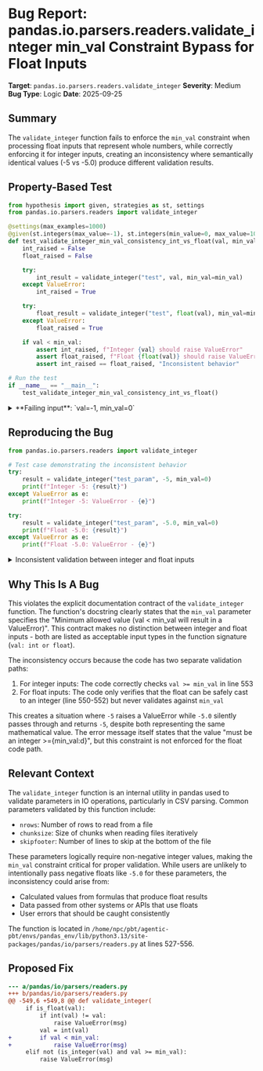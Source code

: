 # Bug Report: pandas.io.parsers.readers.validate_integer min_val Constraint Bypass for Float Inputs

**Target**: `pandas.io.parsers.readers.validate_integer`
**Severity**: Medium
**Bug Type**: Logic
**Date**: 2025-09-25

## Summary

The `validate_integer` function fails to enforce the `min_val` constraint when processing float inputs that represent whole numbers, while correctly enforcing it for integer inputs, creating an inconsistency where semantically identical values (-5 vs -5.0) produce different validation results.

## Property-Based Test

```python
from hypothesis import given, strategies as st, settings
from pandas.io.parsers.readers import validate_integer

@settings(max_examples=1000)
@given(st.integers(max_value=-1), st.integers(min_value=0, max_value=100))
def test_validate_integer_min_val_consistency_int_vs_float(val, min_val):
    int_raised = False
    float_raised = False

    try:
        int_result = validate_integer("test", val, min_val=min_val)
    except ValueError:
        int_raised = True

    try:
        float_result = validate_integer("test", float(val), min_val=min_val)
    except ValueError:
        float_raised = True

    if val < min_val:
        assert int_raised, f"Integer {val} should raise ValueError"
        assert float_raised, f"Float {float(val)} should raise ValueError"
        assert int_raised == float_raised, "Inconsistent behavior"

# Run the test
if __name__ == "__main__":
    test_validate_integer_min_val_consistency_int_vs_float()
```

<details>

<summary>
**Failing input**: `val=-1, min_val=0`
</summary>
```
Traceback (most recent call last):
  File "/home/npc/pbt/agentic-pbt/worker_/6/hypo.py", line 27, in <module>
    test_validate_integer_min_val_consistency_int_vs_float()
    ~~~~~~~~~~~~~~~~~~~~~~~~~~~~~~~~~~~~~~~~~~~~~~~~~~~~~~^^
  File "/home/npc/pbt/agentic-pbt/worker_/6/hypo.py", line 5, in test_validate_integer_min_val_consistency_int_vs_float
    @given(st.integers(max_value=-1), st.integers(min_value=0, max_value=100))
                   ^^^
  File "/home/npc/miniconda/lib/python3.13/site-packages/hypothesis/core.py", line 2124, in wrapped_test
    raise the_error_hypothesis_found
  File "/home/npc/pbt/agentic-pbt/worker_/6/hypo.py", line 22, in test_validate_integer_min_val_consistency_int_vs_float
    assert float_raised, f"Float {float(val)} should raise ValueError"
           ^^^^^^^^^^^^
AssertionError: Float -1.0 should raise ValueError
Falsifying example: test_validate_integer_min_val_consistency_int_vs_float(
    # The test always failed when commented parts were varied together.
    val=-1,  # or any other generated value
    min_val=0,  # or any other generated value
)
```
</details>

## Reproducing the Bug

```python
from pandas.io.parsers.readers import validate_integer

# Test case demonstrating the inconsistent behavior
try:
    result = validate_integer("test_param", -5, min_val=0)
    print(f"Integer -5: {result}")
except ValueError as e:
    print(f"Integer -5: ValueError - {e}")

try:
    result = validate_integer("test_param", -5.0, min_val=0)
    print(f"Float -5.0: {result}")
except ValueError as e:
    print(f"Float -5.0: ValueError - {e}")
```

<details>

<summary>
Inconsistent validation between integer and float inputs
</summary>
```
Integer -5: ValueError - 'test_param' must be an integer >=0
Float -5.0: -5
```
</details>

## Why This Is A Bug

This violates the explicit documentation contract of the `validate_integer` function. The function's docstring clearly states that the `min_val` parameter specifies the "Minimum allowed value (val < min_val will result in a ValueError)". This contract makes no distinction between integer and float inputs - both are listed as acceptable input types in the function signature (`val: int or float`).

The inconsistency occurs because the code has two separate validation paths:
1. For integer inputs: The code correctly checks `val >= min_val` in line 553
2. For float inputs: The code only verifies that the float can be safely cast to an integer (line 550-552) but never validates against `min_val`

This creates a situation where `-5` raises a ValueError while `-5.0` silently passes through and returns `-5`, despite both representing the same mathematical value. The error message itself states that the value "must be an integer >={min_val:d}", but this constraint is not enforced for the float code path.

## Relevant Context

The `validate_integer` function is an internal utility in pandas used to validate parameters in IO operations, particularly in CSV parsing. Common parameters validated by this function include:
- `nrows`: Number of rows to read from a file
- `chunksize`: Size of chunks when reading files iteratively
- `skipfooter`: Number of lines to skip at the bottom of the file

These parameters logically require non-negative integer values, making the `min_val` constraint critical for proper validation. While users are unlikely to intentionally pass negative floats like `-5.0` for these parameters, the inconsistency could arise from:
- Calculated values from formulas that produce float results
- Data passed from other systems or APIs that use floats
- User errors that should be caught consistently

The function is located in `/home/npc/pbt/agentic-pbt/envs/pandas_env/lib/python3.13/site-packages/pandas/io/parsers/readers.py` at lines 527-556.

## Proposed Fix

```diff
--- a/pandas/io/parsers/readers.py
+++ b/pandas/io/parsers/readers.py
@@ -549,6 +549,8 @@ def validate_integer(
     if is_float(val):
         if int(val) != val:
             raise ValueError(msg)
         val = int(val)
+        if val < min_val:
+            raise ValueError(msg)
     elif not (is_integer(val) and val >= min_val):
         raise ValueError(msg)
```